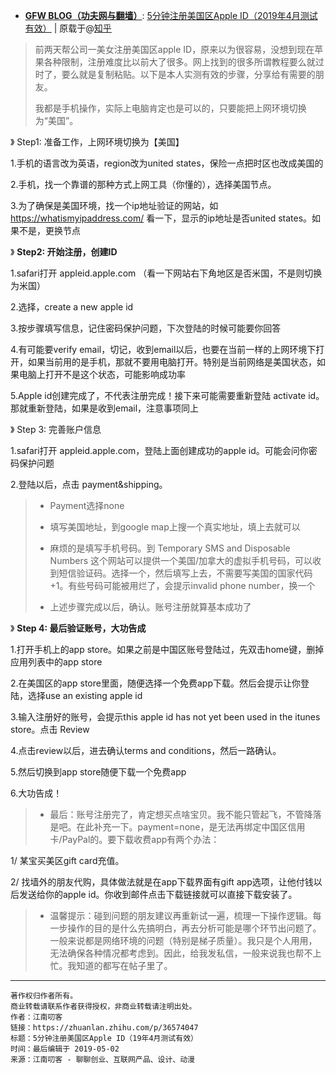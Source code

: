 - [**GFW BLOG（功夫网与翻墙）**](http://www.chinagfw.org/): [5分钟注册美国区Apple ID（2019年4月测试有效）](http://www.chinagfw.org/2019/05/5apple-id194.html)
| 原载于@[知乎](https://zhuanlan.zhihu.com/p/36574047)

> 前两天帮公司一美女注册美国区apple ID，原来以为很容易，没想到现在苹果各种限制，注册难度比以前大了很多。网上找到的很多所谓教程要么就过时了，要么就是复制粘贴。以下是本人实测有效的步骤，分享给有需要的朋友。
> 
> 我都是手机操作，实际上电脑肯定也是可以的，只要能把上网环境切换为“美国”。

》 Step1: 准备工作，上网环境切换为【美国】

1.手机的语言改为英语，region改为united states，保险一点把时区也改成美国的

2.手机，找一个靠谱的那种方式上网工具（你懂的），选择美国节点。

3.为了确保是美国环境，找一个ip地址验证的网站，如 https://whatismyipaddress.com/ 看一下，显示的ip地址是否united states。如果不是，更换节点

》 **Step2: 开始注册，创建ID**

1.safari打开 appleid.apple.com （看一下网站右下角地区是否米国，不是则切换为米国）

2.选择，create a new apple id

3.按步骤填写信息，记住密码保护问题，下次登陆的时候可能要你回答

4.有可能要verify email，切记，收到email以后，也要在当前一样的上网环境下打开，如果当前用的是手机，那就不要用电脑打开。特别是当前网络是美国状态，如果电脑上打开不是这个状态，可能影响成功率

5.Apple id创建完成了，不代表注册完成！接下来可能需要重新登陆 activate id。那就重新登陆，如果是收到email，注意事项同上

》 Step 3: 完善账户信息

1.safari打开 appleid.apple.com，登陆上面创建成功的apple id。可能会问你密码保护问题

2.登陆以后，点击 payment&shipping。

> - Payment选择none
> 
> - 填写美国地址，到google map上搜一个真实地址，填上去就可以
> 
> - 麻烦的是填写手机号码。到 Temporary SMS and Disposable Numbers 这个网站可以提供一个美国/加拿大的虚拟手机号码，可以收到短信验证码。选择一个，然后填写上去，不需要写美国的国家代码 +1。有些号码可能被用烂了，会提示invalid phone number，换一个
> 
> - 上述步骤完成以后，确认。账号注册就算基本成功了

》 **Step 4: 最后验证账号，大功告成**

1.打开手机上的app store。如果之前是中国区账号登陆过，先双击home键，删掉应用列表中的app store

2.在美国区的app store里面，随便选择一个免费app下载。然后会提示让你登陆，选择use an existing apple id

3.输入注册好的账号，会提示this apple id has not yet been used in the itunes store。点击 Review

4.点击review以后，进去确认terms and conditions，然后一路确认。

5.然后切换到app store随便下载一个免费app

6.大功告成！


> - 最后：账号注册完了，肯定想买点啥宝贝。我不能只管起飞，不管降落是吧。在此补充一下。payment=none，是无法再绑定中国区信用卡/PayPal的。要下载收费app有两个办法：

1/ 某宝买美区gift card充值。

2/ 找墙外的朋友代购，具体做法就是在app下载界面有gift app选项，让他付钱以后发送给你的apple id。你收到邮件点击下载链接就可以直接下载安装了。

> - 温馨提示：碰到问题的朋友建议再重新试一遍，梳理一下操作逻辑。每一步操作的目的是什么先搞明白，再去分析可能是哪个环节出问题了。一般来说都是网络环境的问题（特别是梯子质量）。我只是个人用用，无法确保各种情况都考虑到。因此，给我发私信，一般来说我也帮不上忙。我知道的都写在帖子里了。

----------------------------------------------

```
著作权归作者所有。
商业转载请联系作者获得授权，非商业转载请注明出处。
作者：江南叨客 
链接：https://zhuanlan.zhihu.com/p/36574047
标题：5分钟注册美国区Apple ID（19年4月测试有效）
时间：最后编辑于 2019-05-02
来源：江南叨客 - 聊聊创业、互联网产品、设计、动漫
```


